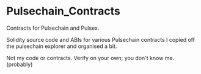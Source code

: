 # Pulsechain_Contracts
Contracts for Pulsechain and Pulsex.

Solidity source code and ABIs for various Pulsechain contracts I copied off the pulsechain explorer and organised a bit. 

Not my code or contracts. Verify on your own; you don't know me.(probably)
